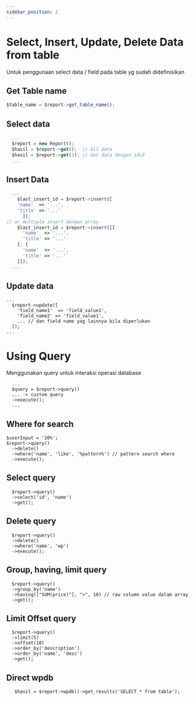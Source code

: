 ```yaml
---
sidebar_position: 2
---
```


# Select, Insert, Update, Delete Data from table

Untuk penggunaan select data / field pada table yg sudah didefinisikan  

## Get Table name
```jsx
$table_name = $report->get_table_name();
```

## Select data

```jsx
  ...
  $report = new Report();
  $hasil = $report->get();  // All data
  $hasil = $report->get(3); // Get data dengan id=3 
  ...
```
## Insert Data
```jsx
  ...
    $last_insert_id = $report->insert([
    'name'  => '...',
    'title' => '...'
      ]);
// or multiple insert dengan array 
    $last_insert_id = $report->insert([[
      'name'  => '...',
      'title' => '...'
    ], [
      'name'  => '...',
      'title' => '...'
    ]]);
  ...
```
## Update data
```
...
  $report->update([
    'field_name1'  => 'field_value1',
    'field_name2' => 'field_value1',
    ... // dan field name yag lainnya bila diperlukan
  ]);
...
```
# Using Query
Menggunakan query untuk interaksi operasi database
```
  ...
  $query = $report->query()
  ... -> custom query
  ->execute();
  ...
```  
## Where for search
```
$userInput = '20%';
$report->query()
  ->delete()
  ->where('name', 'like', '%pattern%') // pattern search where
  ->execute();
```
## Select query
```
  $report->query()
  ->select('id', 'name')
  ->get();
```
## Delete query
```
  $report->query()
  ->delete()
  ->where('name', 'wp')
  ->execute();
``` 
## Group, having, limit query
```
  $report->query()
  ->group_by('name')
  ->having(["SUM(price)"], ">", 10) // raw column value dalam array
  ->get();
```
## Limit Offset query
```
  $report->query()
  ->limit(5)
  ->offset(10)
  ->order_by('description')
  ->order_by('name', 'desc')
  ->get();
```
## Direct wpdb
```
   $hasil = $report->wpdb()->get_results('SELECT * from table');
```

